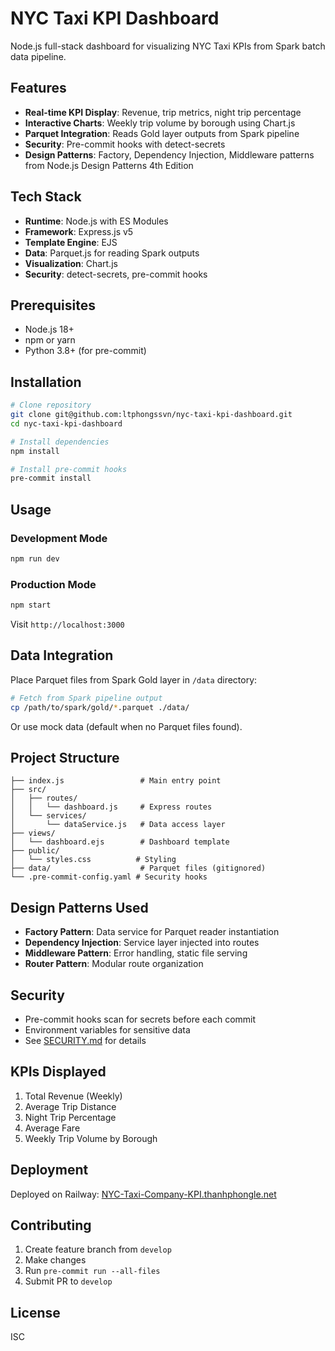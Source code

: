 # NYC Taxi KPI Dashboard
<!-- /README.md -->

Node.js full-stack dashboard for visualizing NYC Taxi KPIs from Spark batch data pipeline.

## Features

- **Real-time KPI Display**: Revenue, trip metrics, night trip percentage
- **Interactive Charts**: Weekly trip volume by borough using Chart.js
- **Parquet Integration**: Reads Gold layer outputs from Spark pipeline
- **Security**: Pre-commit hooks with detect-secrets
- **Design Patterns**: Factory, Dependency Injection, Middleware patterns from Node.js Design Patterns 4th Edition

## Tech Stack

- **Runtime**: Node.js with ES Modules
- **Framework**: Express.js v5
- **Template Engine**: EJS
- **Data**: Parquet.js for reading Spark outputs
- **Visualization**: Chart.js
- **Security**: detect-secrets, pre-commit hooks

## Prerequisites

- Node.js 18+
- npm or yarn
- Python 3.8+ (for pre-commit)

## Installation
```bash
# Clone repository
git clone git@github.com:ltphongssvn/nyc-taxi-kpi-dashboard.git
cd nyc-taxi-kpi-dashboard

# Install dependencies
npm install

# Install pre-commit hooks
pre-commit install
```

## Usage

### Development Mode
```bash
npm run dev
```

### Production Mode
```bash
npm start
```

Visit `http://localhost:3000`

## Data Integration

Place Parquet files from Spark Gold layer in `/data` directory:
```bash
# Fetch from Spark pipeline output
cp /path/to/spark/gold/*.parquet ./data/
```

Or use mock data (default when no Parquet files found).

## Project Structure
```
├── index.js                 # Main entry point
├── src/
│   ├── routes/
│   │   └── dashboard.js     # Express routes
│   └── services/
│       └── dataService.js   # Data access layer
├── views/
│   └── dashboard.ejs        # Dashboard template
├── public/
│   └── styles.css          # Styling
├── data/                    # Parquet files (gitignored)
└── .pre-commit-config.yaml # Security hooks
```

## Design Patterns Used

- **Factory Pattern**: Data service for Parquet reader instantiation
- **Dependency Injection**: Service layer injected into routes
- **Middleware Pattern**: Error handling, static file serving
- **Router Pattern**: Modular route organization

## Security

- Pre-commit hooks scan for secrets before each commit
- Environment variables for sensitive data
- See [SECURITY.md](SECURITY.md) for details

## KPIs Displayed

1. Total Revenue (Weekly)
2. Average Trip Distance
3. Night Trip Percentage
4. Average Fare
5. Weekly Trip Volume by Borough

## Deployment

Deployed on Railway: [NYC-Taxi-Company-KPI.thanhphongle.net](https://NYC-Taxi-Company-KPI.thanhphongle.net)

## Contributing

1. Create feature branch from `develop`
2. Make changes
3. Run `pre-commit run --all-files`
4. Submit PR to `develop`

## License

ISC
